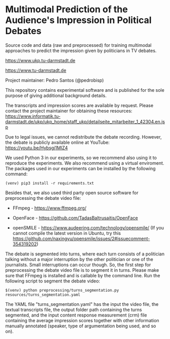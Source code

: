 # Multimodal Prediction of the Audience's Impression in Political Debates

Source code and data (raw and preprocessed) for training multimodal approaches to predict the impression given by politicians in TV debates.

https://www.ukp.tu-darmstadt.de

https://www.tu-darmstadt.de

Project maintainer: Pedro Santos (@pedrobisp)

This repository contains experimental software and is published for the sole purpose of giving additional background details.

The transcripts and impression scores are available by request.
Please contact the project maintainer for obtaining these resources: https://www.informatik.tu-darmstadt.de/ukp/ukp_home/staff_ukp/detailseite_mitarbeiter_1_42304.en.jsp

Due to legal issues, we cannot redistribute the debate recording.
However, the debate is publicly available online at YouTube: https://youtu.be/Hybsgj1MIZ4

We used Python 3 in our experiments, so we recommend also using it to reproduce the experiments.
We also recommend using a virtual enviroment.
The packages used in our experiments can be installed by the following command:

```
(venv) pip3 install -r requirements.txt
```

Besides that, we also used third party open source software for preprocessing the debate video file:

* FFmpeg - https://www.ffmpeg.org/

* OpenFace - https://github.com/TadasBaltrusaitis/OpenFace

* openSMILE - https://www.audeering.com/technology/opensmile/ (If you cannot compile the latest version in Ubuntu, try this https://github.com/naxingyu/opensmile/issues/2#issuecomment-354319202)

The debate is segmented into turns, where each turn consists of a politician talking without a major interruption by the other politician or one of the journalists.
Small interruptions can occur though.
So, the first step for preprocessing the debate video file is to segment it in turns.
Please make sure that FFmpeg is installed and is callable by the command line.
Run the following script to segment the debate video:

```
$(venv) python preprocessing/turns_segmentation.py resources/turns_segmentation.yaml
```

The YAML file "turns_segmentation.yaml" has the input the video file, the textual transcripts file, the output folder path containing the turns segmented, and the input content response measurement (crm) file containing the average impression scores together with other information manually annotated (speaker, type of argumentation being used, and so on).
